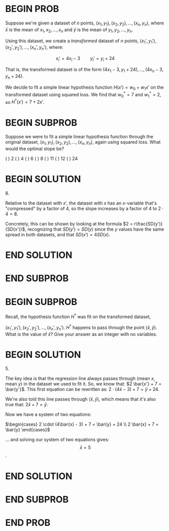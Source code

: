 # BEGIN PROB


Suppose we're given a dataset of $n$ points,
$(x_1, y_1), (x_2, y_2), ..., (x_n, y_n)$, where $\bar{x}$ is the mean
of $x_1, x_2, ..., x_n$ and $\bar{y}$ is the mean of
$y_1, y_2, ..., y_n$.

Using this dataset, we create a *transformed* dataset of $n$ points,
$(x_1', y_1'), (x_2', y_2'), ..., (x_n', y_n')$, where:

$$x_i' = 4x_i - 3 \qquad y_i' = y_i + 24$$

That is, the transformed dataset is of the form
$(4x_1 - 3, y_1 + 24), ..., (4x_n - 3, y_n + 24)$.

We decide to fit a simple linear hypothesis function
$H(x') = w_0 + w_1x'$ on the transformed dataset using squared loss. We
find that $w_0^* = 7$ and $w_1^* = 2$, so $H^*(x') = 7 + 2x'$.

# BEGIN SUBPROB

Suppose we were to fit a simple linear hypothesis function through the
original dataset, $(x_1, y_1), (x_2, y_2), ..., (x_n, y_n)$, again using
squared loss. What would the optimal slope be?

( ) $2$ 
( ) $4$ 
( ) $6$ 
( ) $8$ 
( ) $11$ 
( ) $12$ 
( ) $24$

# BEGIN SOLUTION

$8.$

Relative to the dataset with $x'$, the dataset with $x$ has an $x$-variable that's "compressed" by a factor of 4, so the slope increases by a factor of 4 to $2 \cdot 4 = 8$.

Concretely, this can be shown by looking at the formula $2 = r\frac{SD(y')}{SD(x')}$, recognizing that $SD(y') = SD(y)$ since the $y$ values have the same spread in both datasets, and that $SD(x') = 4 SD(x)$.

# END SOLUTION

# END SUBPROB

# BEGIN SUBPROB

Recall, the hypothesis function $H^*$ was fit on the transformed
dataset,

$(x_1', y_1'), (x_2', y_2'), ..., (x_n', y_n')$. $H^*$ happens to pass
through the point $(\bar{x}, \bar{y})$. What is the value of $\bar{x}$?
Give your answer as an integer with no variables.

# BEGIN SOLUTION

$5$.

The key idea is that the regression line always passes through $(\text{mean } x, \text{mean } y)$ in the dataset we used to fit it. So, we know that: $2 \bar{x'} + 7 = \bar{y'}$. This first equation can be rewritten as: $2 \cdot (4\bar{x} - 3) + 7 = \bar{y} + 24$.

We're also told this line passes through $(\bar{x}, \bar{y})$, which means that it's also true that: $2 \bar{x} + 7 = \bar{y}$.

Now we have a system of two equations:

$\begin{cases}
2 \cdot (4\bar{x} - 3) + 7 = \bar{y} + 24 \\
2 \bar{x} + 7 = \bar{y}
\end{cases}$

$\dots$ and solving our system of two equations gives: $$\bar{x} = 5$$.

# END SOLUTION

# END SUBPROB

# END PROB